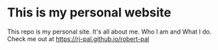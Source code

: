 # This is my personal website

This repo is my personal site. It's all about me. Who I am and What I do. Check me out at https://rj-pal.github.io/robert-pal
